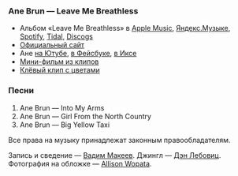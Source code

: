 ### Ane Brun — Leave Me Breathless

- Альбом «Leave Me Breathless» в
	[Apple Music](https://music.apple.com/album/1440952653),
	[Яндекс.Музыке](https://music.yandex.ru/album/4719533),
	[Spotify](https://open.spotify.com/album/62EG6ravDzMqNtGb1CCYjy),
	[Tidal](https://tidal.com/browse/album/79367885),
	[Discogs](https://www.discogs.com/master/1274042)
- [Официальный сайт](https://anebrun.com/)
- Ане
	[на Ютубе](https://www.youtube.com/channel/UChihnFNbUit9rhVXCNeTsrQ),
	[в Фейсбуке](https://www.facebook.com/anebrunofficial/),
	[в Иксе](https://x.com/anebrun)
- [Мини-фильм из клипов](https://www.youtube.com/playlist?list=PLEAA72197563BF07B)
- [Клёвый клип с цветами](https://youtu.be/bwUOqfDlbjA)

### Песни

1. Ane Brun — Into My Arms
2. Ane Brun — Girl From the North Country
3. Ane Brun — Big Yellow Taxi

Все права на музыку принадлежат законным правообладателям.

Запись и сведение — [Вадим Макеев](https://pepelsbey.dev/).
Джингл — [Дэн Лебовиц](https://www.youtube.com/channel/UC38A5qHrlc_Zgua7vL4b96w).
Фотография на обложке — [Allison Wopata](https://unsplash.com/photos/4qt6g8Aabcw).
